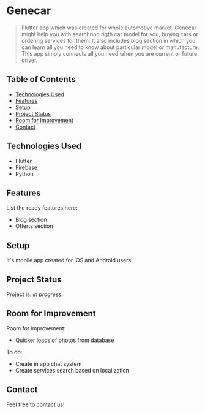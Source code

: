 # Genecar
> Flutter app which was created for whole automotive market. Genecar might help you with searchring rigth car model for you, buying cars or ordering services for them. It also includes blog section in which you can learn all you need to know about particular model or manufacture. This app simply connects all you need when you are current or future driver. 

## Table of Contents
* [Technologies Used](#technologies-used)
* [Features](#features)
* [Setup](#setup)
* [Project Status](#project-status)
* [Room for Improvement](#room-for-improvement)
* [Contact](#contact)
<!-- * [License](#license) -->




## Technologies Used
- Flutter
- Firebase
- Python


## Features
List the ready features here:
- Blog section
- Offerts section




## Setup
It's mobile app created for iOS and Android users.




## Project Status
Project is: _in progress_.


## Room for Improvement

Room for improvement:
- Quicker loads of photos from database

To do:
- Create in app chat system
- Create services search based on localization



## Contact
Feel free to contact us! 


<!-- ## License -->
<!-- ALL RIGHTS RESERVED-->


